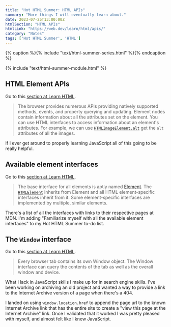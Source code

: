```yaml
---
title: "Hot HTML Summer: HTML APIs"
summary: "More things I will eventually learn about."
date: 2023-07-25T13:00:00Z
htmlSection: "HTML APIs"
htmlLink: "https://web.dev/learn/html/apis/"
category: "Notes"
tags: ['Hot HTML Summer', 'HTML']
---
```

{% caption %}{% include "text/html-summer-series.html" %}{% endcaption %}

{% include "text/html-summer-module.html" %}

## HTML Element APIs

Go to this [section at Learn HTML](https://web.dev/learn/html/apis/#html_element_apis).

> The browser provides numerous APIs providing natively supported methods, events, and property querying and updating. Element nodes contain information about all the attributes set on the element. You can use HTML interfaces to access information about an element's attributes. For example, we can use [`HTMLImageElement.alt`](https://developer.mozilla.org/docs/Web/API/HTMLImageElement/alt) get the `alt` attributes of all the images.

If I ever get around to properly learning JavaScript all of this going to be really helpful.

## Available element interfaces

Go to this [section at Learn HTML](https://web.dev/learn/html/apis/#available_element_interfaces).

> The base interface for all elements is aptly named [Element](https://developer.mozilla.org/docs/Web/API/Element). The [`HTMLElement`](https://developer.mozilla.org/docs/Web/API/HTMLElement) inherits from Element and all HTML element-specific interfaces inherit from it. Some element-specific interfaces are implemented by multiple, similar elements.

There's a list of all the interfaces with links to their respective pages at MDN. I'm adding "Familiarize myself with all the available element interfaces" to my Hot HTML Summer to-do list.

## The `Window` interface

Go to this [section at Learn HTML](https://web.dev/learn/html/apis/#the_window_interface).

> Every browser tab contains its own Window object. The Window interface can query the contents of the tab as well as the overall window and device.

What I lack in JavaScript skills I make up for in search engine skills. I've been working on archiving an old project and wanted a way to provide a link to the Internet Archive version of a page when there's a 404. 

I landed on using `window.location.href` to append the page url to the known Internet Archive link that has the entire site to create a "view this page at the Internet Archive" link. Once I validated that it worked  I was pretty pleased with myself, and almost felt like I knew JavaScript.

